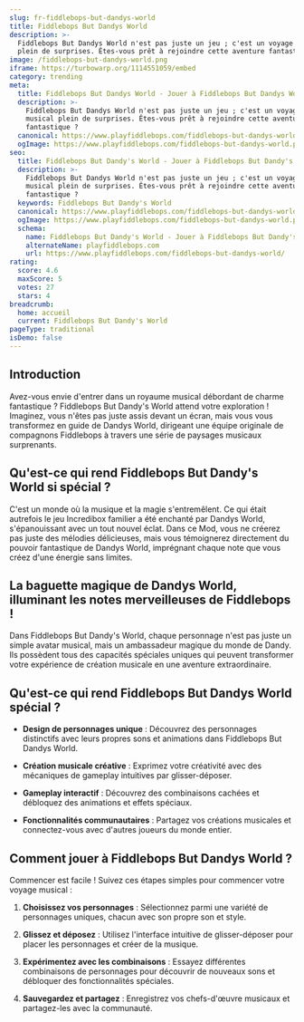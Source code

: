 ```yaml
---
slug: fr-fiddlebops-but-dandys-world
title: Fiddlebops But Dandys World
description: >-
  Fiddlebops But Dandys World n'est pas juste un jeu ; c'est un voyage musical
  plein de surprises. Êtes-vous prêt à rejoindre cette aventure fantastique ?
image: /fiddlebops-but-dandys-world.png
iframe: https://turbowarp.org/1114551059/embed
category: trending
meta:
  title: Fiddlebops But Dandys World - Jouer à Fiddlebops But Dandys World en Ligne
  description: >-
    Fiddlebops But Dandys World n'est pas juste un jeu ; c'est un voyage
    musical plein de surprises. Êtes-vous prêt à rejoindre cette aventure
    fantastique ?
  canonical: https://www.playfiddlebops.com/fiddlebops-but-dandys-world/
  ogImage: https://www.playfiddlebops.com/fiddlebops-but-dandys-world.png
seo:
  title: Fiddlebops But Dandy's World - Jouer à Fiddlebops But Dandy's World en Ligne
  description: >-
    Fiddlebops But Dandys World n'est pas juste un jeu ; c'est un voyage
    musical plein de surprises. Êtes-vous prêt à rejoindre cette aventure
    fantastique ?
  keywords: Fiddlebops But Dandy's World
  canonical: https://www.playfiddlebops.com/fiddlebops-but-dandys-world/
  ogImage: https://www.playfiddlebops.com/fiddlebops-but-dandys-world.png
  schema:
    name: Fiddlebops But Dandy's World - Jouer à Fiddlebops But Dandy's World en Ligne
    alternateName: playfiddlebops.com
    url: https://www.playfiddlebops.com/fiddlebops-but-dandys-world/
rating:
  score: 4.6
  maxScore: 5
  votes: 27
  stars: 4
breadcrumb:
  home: accueil
  current: Fiddlebops But Dandy's World
pageType: traditional
isDemo: false
---
```


## Introduction

Avez-vous envie d'entrer dans un royaume musical débordant de charme fantastique ? Fiddlebops But Dandy's World attend votre exploration ! Imaginez, vous n'êtes pas juste assis devant un écran, mais vous vous transformez en guide de Dandys World, dirigeant une équipe originale de compagnons Fiddlebops à travers une série de paysages musicaux surprenants.

## Qu'est-ce qui rend Fiddlebops But Dandy's World si spécial ?

C'est un monde où la musique et la magie s'entremêlent. Ce qui était autrefois le jeu Incredibox familier a été enchanté par Dandys World, s'épanouissant avec un tout nouvel éclat. Dans ce Mod, vous ne créerez pas juste des mélodies délicieuses, mais vous témoignerez directement du pouvoir fantastique de Dandys World, imprégnant chaque note que vous créez d'une énergie sans limites.

## La baguette magique de Dandys World, illuminant les notes merveilleuses de Fiddlebops !

Dans Fiddlebops But Dandy's World, chaque personnage n'est pas juste un simple avatar musical, mais un ambassadeur magique du monde de Dandy. Ils possèdent tous des capacités spéciales uniques qui peuvent transformer votre expérience de création musicale en une aventure extraordinaire.

## Qu'est-ce qui rend Fiddlebops But Dandys World spécial ?

- **Design de personnages unique** : Découvrez des personnages distinctifs avec leurs propres sons et animations dans Fiddlebops But Dandys World.

- **Création musicale créative** : Exprimez votre créativité avec des mécaniques de gameplay intuitives par glisser-déposer.

- **Gameplay interactif** : Découvrez des combinaisons cachées et débloquez des animations et effets spéciaux.

- **Fonctionnalités communautaires** : Partagez vos créations musicales et connectez-vous avec d'autres joueurs du monde entier.

## Comment jouer à Fiddlebops But Dandys World ?

Commencer est facile ! Suivez ces étapes simples pour commencer votre voyage musical :

1. **Choisissez vos personnages** : Sélectionnez parmi une variété de personnages uniques, chacun avec son propre son et style.

1. **Glissez et déposez** : Utilisez l'interface intuitive de glisser-déposer pour placer les personnages et créer de la musique.

1. **Expérimentez avec les combinaisons** : Essayez différentes combinaisons de personnages pour découvrir de nouveaux sons et débloquer des fonctionnalités spéciales.

1. **Sauvegardez et partagez** : Enregistrez vos chefs-d'œuvre musicaux et partagez-les avec la communauté.